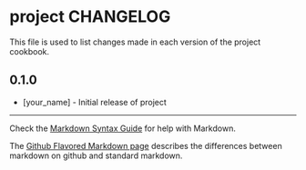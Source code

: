 project CHANGELOG
=================

This file is used to list changes made in each version of the project cookbook.

0.1.0
-----
- [your_name] - Initial release of project

- - -
Check the [Markdown Syntax Guide](http://daringfireball.net/projects/markdown/syntax) for help with Markdown.

The [Github Flavored Markdown page](http://github.github.com/github-flavored-markdown/) describes the differences between markdown on github and standard markdown.
